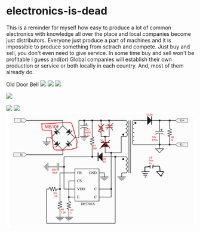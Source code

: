 # electronics-is-dead
This is a reminder for myself how easy to produce a lot of common electronics with knowledge all over the place 
and local companies become just distributors. Everyone just produce a part of machines and it is impossible
to produce something from sctrach and compete. Just buy and sell, you don't even need to give service.
In some time buy and sell won't be profitable I guess and(or) Global companies will establish their own 
production or service or both locally in each country. And, most of them already do.


Old Door Bell
![](pics/1-1.png)
![](pics/1-2.png)
![](pics/1-3.png)



![](pics/2-1.png)

![](pics/3-1.png)
![](pics/3-2.png)
![](pics/3-3.png)